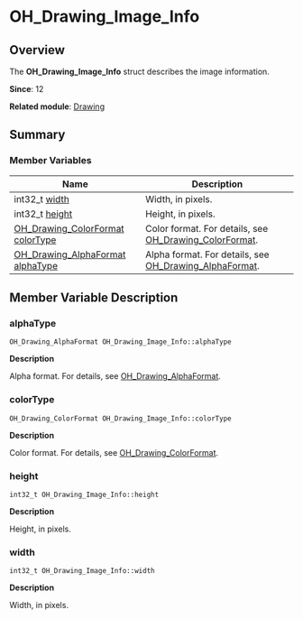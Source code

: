 # OH_Drawing_Image_Info


## Overview

The **OH_Drawing_Image_Info** struct describes the image information.

**Since**: 12

**Related module**: [Drawing](_drawing.md)


## Summary


### Member Variables

| Name| Description| 
| -------- | -------- |
| int32_t [width](#width) | Width, in pixels.| 
| int32_t [height](#height) | Height, in pixels.| 
| [OH_Drawing_ColorFormat](_drawing.md#oh_drawing_colorformat) [colorType](#colortype) | Color format. For details, see [OH_Drawing_ColorFormat](_drawing.md#oh_drawing_colorformat).| 
| [OH_Drawing_AlphaFormat](_drawing.md#oh_drawing_alphaformat) [alphaType](#alphatype) | Alpha format. For details, see [OH_Drawing_AlphaFormat](_drawing.md#oh_drawing_alphaformat).| 


## Member Variable Description


### alphaType

```
OH_Drawing_AlphaFormat OH_Drawing_Image_Info::alphaType
```

**Description**

Alpha format. For details, see [OH_Drawing_AlphaFormat](_drawing.md#oh_drawing_alphaformat).


### colorType

```
OH_Drawing_ColorFormat OH_Drawing_Image_Info::colorType
```

**Description**

Color format. For details, see [OH_Drawing_ColorFormat](_drawing.md#oh_drawing_colorformat).


### height

```
int32_t OH_Drawing_Image_Info::height
```

**Description**

Height, in pixels.


### width

```
int32_t OH_Drawing_Image_Info::width
```

**Description**

Width, in pixels.
